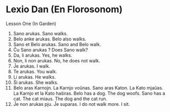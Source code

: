 # Lexio Dan (En Florosonom)

Lesson One (In Garden)

1. Sano arukas. 
  Sano walks. 
1. Belo anke arukas. 
  Belo also walks. 
1. Sano et Belo arukas. 
  Sano and Belo walk. 
1. Ĉu Sano arukas ? 
  Does Sano walk? 
1. Da, li arukas. 
  Yes, he walks. 
1. Non, li non arukas. 
  No, he does not walk. 
1. Ĵe arukas. 
  I walk. 
1. Te arukas. 
  You walk. 
1. Li arukas. 
  He walks. 
1. Ŝi arukas. 
  She walks. 
1. Belo aras Karnojn. La Karnjo voŭnas. Sano aras Katon. La Kato mjaŭas. 
La Karnjo et la Kato haŝiras. 
  Belo has a dog. The dog woofs. Sano has a cat. The cat miaus. The dog and the cat run. 
1. Ĵe non arukas pju. Ĵe suparas. 
  I do not walk more. I sit. 

